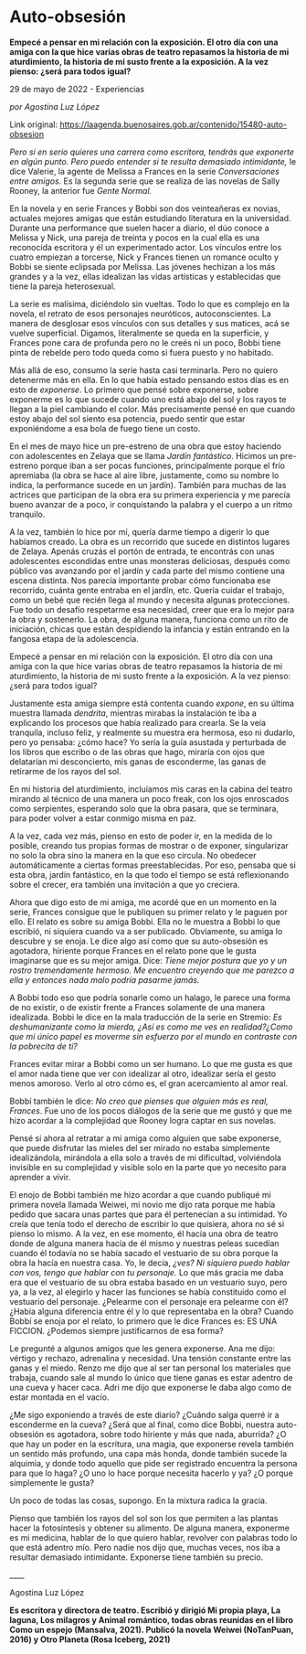 # Auto-obsesión

**Empecé a pensar en mi relación con la exposición. El otro día con una amiga con la que hice varias obras de teatro repasamos la historia de mi aturdimiento, la historia de mi susto frente a la exposición. A la vez pienso: ¿será para todos igual?**

29 de mayo de 2022 - Experiencias

_por Agostina Luz López_

Link original: https://laagenda.buenosaires.gob.ar/contenido/15480-auto-obsesion



*Pero si en serio quieres una carrera como escritora, tendrás que exponerte en algún punto. Pero puedo entender si te resulta demasiado intimidante,* le dice Valerie, la agente de Melissa a Frances en la serie *Conversaciones entre amigos*. Es la segunda serie que se realiza de las novelas de Sally Rooney, la anterior fue *Gente Normal.*




En la novela y en serie Frances y Bobbi son dos veinteañeras ex novias, actuales mejores amigas que están estudiando literatura en la universidad. Durante una performance que suelen hacer a diario, el dúo conoce a Melissa y Nick, una pareja de treinta y pocos en la cual ella es una reconocida escritora y él un experimentado actor. Los vínculos entre los cuatro empiezan a torcerse, Nick y Frances tienen un romance oculto y Bobbi se siente eclipsada por Melissa. Las jóvenes hechizan a los más grandes y a la vez, ellas idealizan las vidas artísticas y establecidas que tiene la pareja heterosexual.




La serie es malísima, diciéndolo sin vueltas. Todo lo que es complejo en la novela, el retrato de esos personajes neuróticos, autoconscientes. La manera de desglosar esos vínculos con sus detalles y sus matices, acá se vuelve superficial. Digamos, literalmente se queda en la superficie, y Frances pone cara de profunda pero no le creés ni un poco, Bobbi tiene pinta de rebelde pero todo queda como si fuera puesto y no habitado.




Más allá de eso, consumo la serie hasta casi terminarla. Pero no quiero detenerme más en ella. En lo que había estado pensando estos días es en esto de *exponerse*. Lo primero que pensé sobre exponerse, sobre exponerme es lo que sucede cuando uno está abajo del sol y los rayos te llegan a la piel cambiando el color. Más precisamente pensé en que cuando estoy abajo del sol siento esa potencia, puedo sentir que estar exponiéndome a esa bola de fuego tiene un costo.




En el mes de mayo hice un pre-estreno de una obra que estoy haciendo con adolescentes en Zelaya que se llama *Jardín fantástico*. Hicimos un pre-estreno porque iban a ser pocas funciones, principalmente porque el frío apremiaba (la obra se hace al aire libre, justamente, como su nombre lo indica, la performance sucede en un jardín). También para muchas de las actrices que participan de la obra era su primera experiencia y me parecía bueno avanzar de a poco, ir conquistando la palabra y el cuerpo a un ritmo tranquilo.




A la vez, también lo hice por mí, quería darme tiempo a digerir lo que habíamos creado. La obra es un recorrido que sucede en distintos lugares de Zelaya. Apenás cruzás el portón de entrada, te encontrás con unas adolescentes escondidas entre unas monsteras deliciosas, después como público vas avanzando por el jardín y cada parte del mismo contiene una escena distinta. Nos parecía importante probar cómo funcionaba ese recorrido, cuánta gente entraba en el jardín, etc. Quería cuidar el trabajo, como un bebé que recién llega al mundo y necesita algunas protecciones. Fue todo un desafío respetarme esa necesidad, creer que era lo mejor para la obra y sostenerlo. La obra, de alguna manera, funciona como un rito de iniciación, chicas que están despidiendo la infancia y están entrando en la fangosa etapa de la adolescencia.




Empecé a pensar en mi relación con la exposición. El otro día con una amiga con la que hice varias obras de teatro repasamos la historia de mi aturdimiento, la historia de mi susto frente a la exposición. A la vez pienso: ¿será para todos igual?




Justamente esta amiga siempre está contenta cuando *expone*, en su última muestra llamada *dendrita*, mientras mirabas la instalación te iba a explicando los procesos que había realizado para crearla. Se la veía tranquila, incluso feliz, y realmente su muestra era hermosa, eso ni dudarlo, pero yo pensaba: ¿cómo hace? Yo sería la guía asustada y perturbada de los libros que escribo o de las obras que hago, miraría con ojos que delatarían mi desconcierto, mis ganas de esconderme, las ganas de retirarme de los rayos del sol.




En mi historia del aturdimiento, incluíamos mis caras en la cabina del teatro mirando al técnico de una manera un poco freak, con los ojos enroscados como serpientes, esperando solo que la obra pasara, que se terminara, para poder volver a estar conmigo misma en paz.




A la vez, cada vez más, pienso en esto de poder ir, en la medida de lo posible, creando tus propias formas de mostrar o de exponer, singularizar no solo la obra sino la manera en la que eso circula. No obedecer automáticamente a ciertas formas preestablecidas. Por eso, pensaba que si esta obra, jardín fantástico, en la que todo el tiempo se está reflexionando sobre el crecer, era también una invitación a que yo creciera.




Ahora que digo esto de mi amiga, me acordé que en un momento en la serie, Frances consigue que le publiquen su primer relato y le paguen por ello. El relato es sobre su amiga Bobbi. Ella no le muestra a Bobbi lo que escribió, ni siquiera cuando va a ser publicado. Obviamente, su amiga lo descubre y se enoja. Le dice algo así como que su auto-obsesión es agotadora, hiriente porque Frances en el relato pone que le gusta imaginarse que es su mejor amiga. Dice: *Tiene mejor postura que yo y un rostro tremendamente hermoso. Me encuentro creyendo que me parezco a ella y entonces nada malo podría pasarme jamás.*




A Bobbi todo eso que podría sonarle como un halago, le parece una forma de no existir, o de existir frente a Frances solamente de una manera idealizada. Bobbi le dice en la mala traducción de la serie en Stremio: *Es deshumanizante como la mierda, ¿Así es como me ves en realidad?¿Como que mi único papel es moverme sin esfuerzo por el mundo en contraste con la pobrecita de ti?*




Frances evitar mirar a Bobbi como un ser humano. Lo que me gusta es que el amor nada tiene que ver con idealizar al otro, idealizar sería el gesto menos amoroso. Verlo al otro cómo es, el gran acercamiento al amor real.




Bobbí también le dice: *No creo que pienses que alguien más es real, Frances*. Fue uno de los pocos diálogos de la serie que me gustó y que me hizo acordar a la complejidad que Rooney logra captar en sus novelas.




Pensé si ahora al retratar a mi amiga como alguien que sabe exponerse, que puede disfrutar las mieles del ser mirado no estaba simplemente idealizándola, mirándola a ella solo a través de mi dificultad, volviéndola invisible en su complejidad y visible solo en la parte que yo necesito para aprender a vivir.




El enojo de Bobbi también me hizo acordar a que cuando publiqué mi primera novela llamada Weiwei, mi novio me dijo rata porque me había pedido que sacara unas partes que para él pertenecían a su intimidad. Yo creía que tenía todo el derecho de escribir lo que quisiera, ahora no sé si pienso lo mismo. A la vez, en ese momento, él hacía una obra de teatro donde de alguna manera hacía de él mismo y nuestras peleas sucedían cuando él todavía no se había sacado el vestuario de su obra porque la obra la hacía en nuestra casa. Yo, le decía, *¿ves? Ni siquiera puedo hablar con vos, tengo que hablar con tu personaje.* Lo que más gracia me daba era que el vestuario de su obra estaba basado en un vestuario suyo, pero ya, a la vez, al elegirlo y hacer las funciones se había constituido como el vestuario del personaje. ¿Pelearme con el personaje era pelearme con él? ¿Había alguna diferencia entre él y lo que representaba en la obra? Cuando Bobbí se enoja por el relato, lo primero que le dice Frances es: ES UNA FICCION. ¿Podemos siempre justificarnos de esa forma?




Le pregunté a algunos amigos que les genera exponerse. Ana me dijo: vértigo y rechazo, adrenalina y necesidad. Una tensión constante entre las ganas y el miedo. Renzo me dijo que al ser tan personal los materiales que trabaja, cuando sale al mundo lo único que tiene ganas es estar adentro de una cueva y hacer caca. Adri me dijo que exponerse le daba algo como de estar montada en el vacío.




¿Me sigo exponiendo a través de este diario? ¿Cuándo salga querré ir a esconderme en la cueva? ¿Será que al final, como dice Bobbi, nuestra auto-obsesión es agotadora, sobre todo hiriente y más que nada, aburrida? ¿O que hay un poder en la escritura, una magia, que exponerse revela también un sentido más profundo, una capa más honda, donde también sucede la alquimia, y donde todo aquello que pide ser registrado encuentra la persona para que lo haga? ¿O uno lo hace porque necesita hacerlo y ya? ¿O porque simplemente le gusta?




Un poco de todas las cosas, supongo. En la mixtura radica la gracia.




Pienso que también los rayos del sol son los que permiten a las plantas hacer la fotosíntesis y obtener su alimento. De alguna manera, exponerme es mi medicina, hablar de lo que quiero hablar, revolver con palabras todo lo que está adentro mío. Pero nadie nos dijo que, muchas veces, nos iba a resultar demasiado intimidante. Exponerse tiene también su precio.




\_\_\_\_




Agostina Luz López




**Es escritora y directora de teatro. Escribió y dirigió Mi propia playa, La laguna, Los milagros y Animal romántico, todas obras reunidas en el libro Como un espejo (Mansalva, 2021). Publicó la novela Weiwei (NoTanPuan, 2016) y Otro Planeta (Rosa Iceberg, 2021)**



